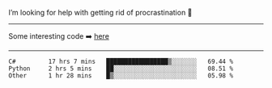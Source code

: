 I’m looking for help with getting rid of procrastination 🤔

-----

Some interesting code :arrow_right: [here](https://github.com/zhen8838/playground)

-----

<!--START_SECTION:waka-->

```text
C#         17 hrs 7 mins   █████████████████▒░░░░░░░   69.44 %
Python     2 hrs 5 mins    ██░░░░░░░░░░░░░░░░░░░░░░░   08.51 %
Other      1 hr 28 mins    █▒░░░░░░░░░░░░░░░░░░░░░░░   05.98 %
```

<!--END_SECTION:waka-->

<!--
**zhen8838/zhen8838** is a ✨ _special_ ✨ repository because its `README.md` (this file) appears on your GitHub profile.

Here are some ideas to get you started:

- 🔭 I’m currently working on ...
- 🌱 I’m currently learning ...
- 👯 I’m looking to collaborate on ...
 ...
- 💬 Ask me about ...
- 📫 How to reach me: ...
- 😄 Pronouns: ...
- ⚡ Fun fact: ...
-->
